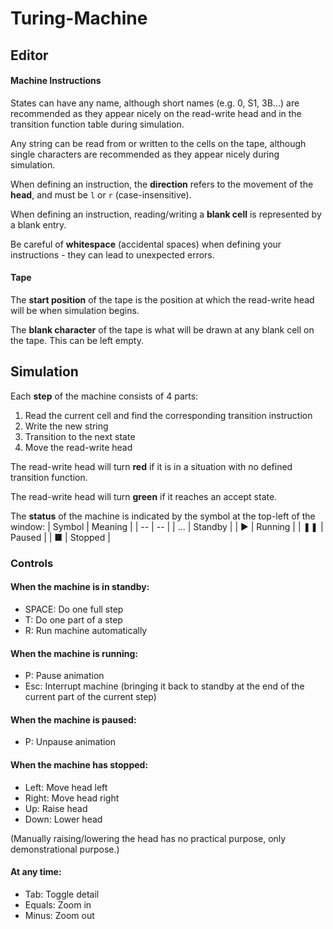 # Turing-Machine

## Editor

#### Machine Instructions
States can have any name, although short names (e.g. 0, S1, 3B...) are recommended as they appear nicely on the read-write head and in the transition function table during simulation.

Any string can be read from or written to the cells on the tape, although single characters are recommended as they appear nicely during simulation.

When defining an instruction, the **direction** refers to the movement of the **head**, and must be `l` or `r` (case-insensitive).

When defining an instruction, reading/writing a **blank cell** is represented by a blank entry.

Be careful of **whitespace** (accidental spaces) when defining your instructions - they can lead to unexpected errors.

#### Tape
The **start position** of the tape is the position at which the read-write head will be when simulation begins.

The **blank character** of the tape is what will be drawn at any blank cell on the tape. This can be left empty.


## Simulation
Each **step** of the machine consists of 4 parts:
1. Read the current cell and find the corresponding transition instruction
2. Write the new string
3. Transition to the next state
4. Move the read-write head

The read-write head will turn **red** if it is in a situation with no defined transition function.

The read-write head will turn **green** if it reaches an accept state.

The **status** of the machine is indicated by the symbol at the top-left of the window:
| Symbol | Meaning |
| -- | -- |
| … | Standby |
| ► | Running |
| ❚❚ | Paused |
| ■ | Stopped |


### Controls

#### When the machine is in standby:
* SPACE:    Do one full step
* T:        Do one part of a step
* R:        Run machine automatically

#### When the machine is running:
* P:        Pause animation
* Esc:      Interrupt machine (bringing it back to standby at the end of the current part of the current step)

#### When the machine is paused:
* P:        Unpause animation

#### When the machine has stopped:
* Left:     Move head left
* Right:    Move head right
* Up:       Raise head
* Down:     Lower head

(Manually raising/lowering the head has no practical purpose, only demonstrational purpose.)

#### At any time:
* Tab:      Toggle detail
* Equals:   Zoom in
* Minus:    Zoom out
